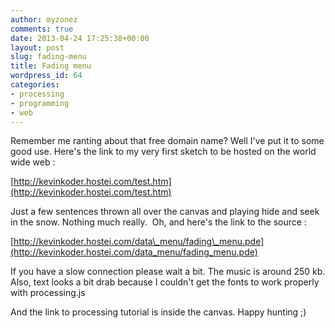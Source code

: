 ```yaml
---
author: myzonez
comments: true
date: 2013-04-24 17:25:38+00:00
layout: post
slug: fading-menu
title: Fading menu
wordpress_id: 64
categories:
- processing
- programming
- web
---
```


Remember me ranting about that free domain name? Well I've put it to some good use. Here's the link to my very first sketch to be hosted on the world wide web :

[http://kevinkoder.hostei.com/test.htm](http://kevinkoder.hostei.com/test.htm)

Just a few sentences thrown all over the canvas and playing hide and seek in the snow. Nothing much really.  Oh, and here's the link to the source :

[http://kevinkoder.hostei.com/data\_menu/fading\_menu.pde](http://kevinkoder.hostei.com/data_menu/fading_menu.pde)

If you have a slow connection please wait a bit. The music is around 250 kb. Also, text looks a bit drab because I couldn't get the fonts to work properly with processing.js

And the link to processing tutorial is inside the canvas. Happy hunting ;)
